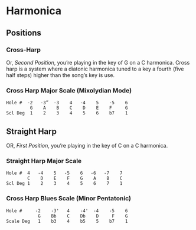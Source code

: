 # Harmonica

## Positions

### Cross-Harp

Or, *Second Position*, you’re playing in the key of G on a C harmonica. Cross harp is a system where a diatonic harmonica tuned to a key a fourth (five half steps) higher than the song’s key is use.

### Cross Harp Major Scale	(Mixolydian Mode)

```
Hole #  -2   -3”  -3    4   -4    5    -5    6
         G    A    B    C    D    E    F     G
Scl Deg  1    2    3    4    5    6    b7    1
```

## Straight Harp

OR, *First Position*, you’re playing in the key of C on a C harmonica.

### Straight Harp Major Scale

```
Hole #  4   -4    5   -5    6   -6   -7    7
        C    D    E    F    G    A    B	   C	
Scl Deg 1    2    3    4    5    6    7    1
```

### Cross Harp Blues Scale (Minor Pentatonic)

```
Hole #     -2    -3'   4    -4'  -4    -5    6
            G    Bb    C    Db    D     F    G
Scale Deg   1    b3    4    b5    5    b7    1
```